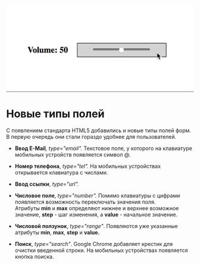 # 

![](Files/6f1ac6256302dbf91d3793ad8cc98639_MD5.gif)

# Новые типы полей

С появлением стандарта HTML5 добавились и новые типы полей форм. В первую очередь они стали гораздо удобнее для пользователей.

- **Ввод E-Mail**_, type="email"._ Текстовое поле, у которого на клавиатуре мобильных устройств появляется символ @.
- **Номер телефона**, _type="tel"._ На мобильных устройствах открывается клавиатура с числами.  
    
- **Ввод ссылки**, _type="url"._  
    
- **Числовое поле**, _type="number"._ Помимо клавиатуры с цифрами появляется возможность переключать значения поля. Атрибуты **min** и **max** определяют нижнее и верхнее возможное значение, **step** - шаг изменения, a **value** - начальное значение.
- **Числовой ползунок**, _type="range"_. Появляются уже указанные атрибуты **min**, **max**, **step** и ﻿**value.**  
    
- **Поиск**, _type="search"_. Google Chrome добавляет крестик для очистки введенной строки. На мобильных устройствах появляется кнопка поиска.